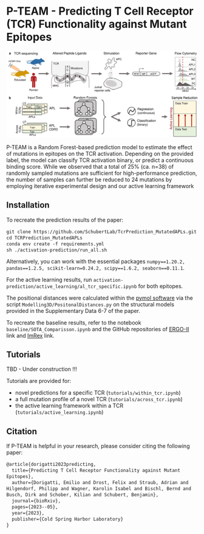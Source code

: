 # P-TEAM - Predicting T Cell Receptor (TCR) Functionality against Mutant Epitopes
![Graphical Abstract](https://github.com/SchubertLab/TcrPrediction_MutatedAPLs/blob/master/figures/manuscript_fig1_abstract-1.jpg)

P-TEAM is a Random Forest-based prediction model to estimate the effect of mutations in epitopes on the TCR activation. Depending on the provided label, the model can classify TCR activation binary, or predict a continuous binding score.
While we observed that a total of 25% (ca. n=38) of randomly sampled mutations are sufficient for high-performance prediction, the number of samples can further be reduced to 24 mutations by employing iterative experimental design and our active learning framework

## Installation
To recreate the prediction results of the paper:
```
git clone https://github.com/SchubertLab/TcrPrediction_MutatedAPLs.git
cd TCRPrediction_MutatedAPLs
conda env create -f requirements.yml
sh ./activation-prediction/run_all.sh
```
Alternatively, you can work with the essential packages `numpy==1.20.2, pandas==1.2.5, scikit-learn=0.24.2, scipy==1.6.2, seaborn==0.11.1`.

For the active learning results, run `activation-prediction/active_learning/al_tcr_specific.ipynb` for both epitopes.

The positional distances were calculated within the [pymol software](https://pymol.org/2/) via the script `Modelling3D/PositonalDistances.py` on the structural models provided in the Supplementary Data 6-7 of the paper.

To recreate the baseline results, refer to the notebook `baseline/SOTA_Comparisson.ipynb` and the GitHub repositories of [ERGO-II](https://github.com/IdoSpringer/ERGO-II) link and [ImRex](https://github.com/pmoris/ImRex) link.

## Tutorials
TBD - Under construction !!!

Tutorials are provided for:
- novel predictions for a specific TCR (`tutorials/within_tcr.ipynb`)
- a full mutation profile of a novel TCR (`tutorials/across_tcr.ipynb`)
- the active learning framework within a TCR (`tutorials/active_learning.ipynb`)

## Citation
If P-TEAM is helpful in your research, please consider citing the following paper:

```
@article{dorigatti2023predicting,
  title={Predicting T Cell Receptor Functionality against Mutant Epitopes},
  author={Dorigatti, Emilio and Drost, Felix and Straub, Adrian and Hilgendorf, Philipp and Wagner, Karolin Isabel and Bischl, Bernd and Busch, Dirk and Schober, Kilian and Schubert, Benjamin},
  journal={bioRxiv},
  pages={2023--05},
  year={2023},
  publisher={Cold Spring Harbor Laboratory}
}
```
